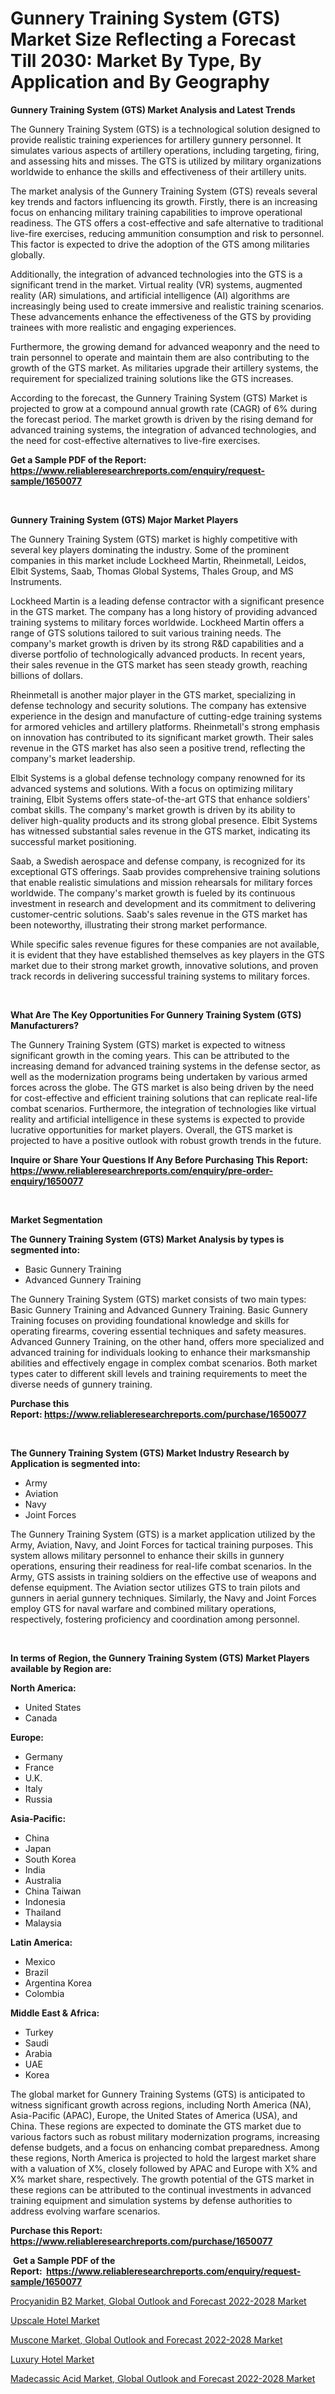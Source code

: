 <p><h1>Gunnery Training System (GTS) Market Size Reflecting a Forecast Till 2030: Market By Type, By Application and By Geography</h1></p><p><strong>Gunnery Training System (GTS) Market Analysis and Latest Trends</strong></p>
<p><p>The Gunnery Training System (GTS) is a technological solution designed to provide realistic training experiences for artillery gunnery personnel. It simulates various aspects of artillery operations, including targeting, firing, and assessing hits and misses. The GTS is utilized by military organizations worldwide to enhance the skills and effectiveness of their artillery units.</p><p>The market analysis of the Gunnery Training System (GTS) reveals several key trends and factors influencing its growth. Firstly, there is an increasing focus on enhancing military training capabilities to improve operational readiness. The GTS offers a cost-effective and safe alternative to traditional live-fire exercises, reducing ammunition consumption and risk to personnel. This factor is expected to drive the adoption of the GTS among militaries globally.</p><p>Additionally, the integration of advanced technologies into the GTS is a significant trend in the market. Virtual reality (VR) systems, augmented reality (AR) simulations, and artificial intelligence (AI) algorithms are increasingly being used to create immersive and realistic training scenarios. These advancements enhance the effectiveness of the GTS by providing trainees with more realistic and engaging experiences.</p><p>Furthermore, the growing demand for advanced weaponry and the need to train personnel to operate and maintain them are also contributing to the growth of the GTS market. As militaries upgrade their artillery systems, the requirement for specialized training solutions like the GTS increases.</p><p>According to the forecast, the Gunnery Training System (GTS) Market is projected to grow at a compound annual growth rate (CAGR) of 6% during the forecast period. The market growth is driven by the rising demand for advanced training systems, the integration of advanced technologies, and the need for cost-effective alternatives to live-fire exercises.</p></p>
<p><strong>Get a Sample PDF of the Report:&nbsp; <a href="https://www.reliableresearchreports.com/enquiry/request-sample/1650077">https://www.reliableresearchreports.com/enquiry/request-sample/1650077</a></strong></p>
<p>&nbsp;</p>
<p><strong>Gunnery Training System (GTS) Major Market Players</strong></p>
<p><p>The Gunnery Training System (GTS) market is highly competitive with several key players dominating the industry. Some of the prominent companies in this market include Lockheed Martin, Rheinmetall, Leidos, Elbit Systems, Saab, Thomas Global Systems, Thales Group, and MS Instruments.</p><p>Lockheed Martin is a leading defense contractor with a significant presence in the GTS market. The company has a long history of providing advanced training systems to military forces worldwide. Lockheed Martin offers a range of GTS solutions tailored to suit various training needs. The company's market growth is driven by its strong R&D capabilities and a diverse portfolio of technologically advanced products. In recent years, their sales revenue in the GTS market has seen steady growth, reaching billions of dollars.</p><p>Rheinmetall is another major player in the GTS market, specializing in defense technology and security solutions. The company has extensive experience in the design and manufacture of cutting-edge training systems for armored vehicles and artillery platforms. Rheinmetall's strong emphasis on innovation has contributed to its significant market growth. Their sales revenue in the GTS market has also seen a positive trend, reflecting the company's market leadership.</p><p>Elbit Systems is a global defense technology company renowned for its advanced systems and solutions. With a focus on optimizing military training, Elbit Systems offers state-of-the-art GTS that enhance soldiers' combat skills. The company's market growth is driven by its ability to deliver high-quality products and its strong global presence. Elbit Systems has witnessed substantial sales revenue in the GTS market, indicating its successful market positioning.</p><p>Saab, a Swedish aerospace and defense company, is recognized for its exceptional GTS offerings. Saab provides comprehensive training solutions that enable realistic simulations and mission rehearsals for military forces worldwide. The company's market growth is fueled by its continuous investment in research and development and its commitment to delivering customer-centric solutions. Saab's sales revenue in the GTS market has been noteworthy, illustrating their strong market performance.</p><p>While specific sales revenue figures for these companies are not available, it is evident that they have established themselves as key players in the GTS market due to their strong market growth, innovative solutions, and proven track records in delivering successful training systems to military forces.</p></p>
<p>&nbsp;</p>
<p><strong>What Are The Key Opportunities For Gunnery Training System (GTS) Manufacturers?</strong></p>
<p><p>The Gunnery Training System (GTS) market is expected to witness significant growth in the coming years. This can be attributed to the increasing demand for advanced training systems in the defense sector, as well as the modernization programs being undertaken by various armed forces across the globe. The GTS market is also being driven by the need for cost-effective and efficient training solutions that can replicate real-life combat scenarios. Furthermore, the integration of technologies like virtual reality and artificial intelligence in these systems is expected to provide lucrative opportunities for market players. Overall, the GTS market is projected to have a positive outlook with robust growth trends in the future.</p></p>
<p><strong>Inquire or Share Your Questions If Any Before Purchasing This Report: <a href="https://www.reliableresearchreports.com/enquiry/pre-order-enquiry/1650077">https://www.reliableresearchreports.com/enquiry/pre-order-enquiry/1650077</a></strong></p>
<p>&nbsp;</p>
<p><strong>Market Segmentation</strong></p>
<p><strong>The Gunnery Training System (GTS) Market Analysis by types is segmented into:</strong></p>
<p><ul><li>Basic Gunnery Training</li><li>Advanced Gunnery Training</li></ul></p>
<p><p>The Gunnery Training System (GTS) market consists of two main types: Basic Gunnery Training and Advanced Gunnery Training. Basic Gunnery Training focuses on providing foundational knowledge and skills for operating firearms, covering essential techniques and safety measures. Advanced Gunnery Training, on the other hand, offers more specialized and advanced training for individuals looking to enhance their marksmanship abilities and effectively engage in complex combat scenarios. Both market types cater to different skill levels and training requirements to meet the diverse needs of gunnery training.</p></p>
<p><strong>Purchase this Report:&nbsp;<a href="https://www.reliableresearchreports.com/purchase/1650077">https://www.reliableresearchreports.com/purchase/1650077</a></strong></p>
<p>&nbsp;</p>
<p><strong>The Gunnery Training System (GTS) Market Industry Research by Application is segmented into:</strong></p>
<p><ul><li>Army</li><li>Aviation</li><li>Navy</li><li>Joint Forces</li></ul></p>
<p><p>The Gunnery Training System (GTS) is a market application utilized by the Army, Aviation, Navy, and Joint Forces for tactical training purposes. This system allows military personnel to enhance their skills in gunnery operations, ensuring their readiness for real-life combat scenarios. In the Army, GTS assists in training soldiers on the effective use of weapons and defense equipment. The Aviation sector utilizes GTS to train pilots and gunners in aerial gunnery techniques. Similarly, the Navy and Joint Forces employ GTS for naval warfare and combined military operations, respectively, fostering proficiency and coordination among personnel.</p></p>
<p>&nbsp;</p>
<p><strong>In terms of Region, the Gunnery Training System (GTS) Market Players available by Region are:</strong></p>
<p>
    <p> <strong> North America: </strong>
        <ul>
            <li>United States</li>
            <li>Canada</li>
        </ul>
        </p> 
    <p> <strong> Europe: </strong>
        <ul>
            <li>Germany</li>
            <li>France</li>
            <li>U.K.</li>
            <li>Italy</li>
            <li>Russia</li>
        </ul>
        </p> 
    <p> <strong> Asia-Pacific: </strong>
        <ul>
            <li>China</li>
            <li>Japan</li>
            <li>South Korea</li>
            <li>India</li>
            <li>Australia</li>
            <li>China Taiwan</li>
            <li>Indonesia</li>
            <li>Thailand</li>
            <li>Malaysia</li>
        </ul>
        </p> 
    <p> <strong> Latin America: </strong>
        <ul>
            <li>Mexico</li>
            <li>Brazil</li>
            <li>Argentina Korea</li>
            <li>Colombia</li>
        </ul>
        </p> 
    <p> <strong> Middle East & Africa: </strong>
        <ul>
            <li>Turkey</li>
            <li>Saudi</li>
            <li>Arabia</li>
            <li>UAE</li>
            <li>Korea</li>
        </ul>
    </p>
    </p>
<p><p>The global market for Gunnery Training Systems (GTS) is anticipated to witness significant growth across regions, including North America (NA), Asia-Pacific (APAC), Europe, the United States of America (USA), and China. These regions are expected to dominate the GTS market due to various factors such as robust military modernization programs, increasing defense budgets, and a focus on enhancing combat preparedness. Among these regions, North America is projected to hold the largest market share with a valuation of X%, closely followed by APAC and Europe with X% and X% market share, respectively. The growth potential of the GTS market in these regions can be attributed to the continual investments in advanced training equipment and simulation systems by defense authorities to address evolving warfare scenarios.</p></p>
<p><strong>Purchase this Report: <a href="https://www.reliableresearchreports.com/purchase/1650077">https://www.reliableresearchreports.com/purchase/1650077</a></strong></p>
<p>&nbsp;<strong>Get a Sample PDF of the Report:&nbsp;&nbsp;<a href="https://www.reliableresearchreports.com/enquiry/request-sample/1650077">https://www.reliableresearchreports.com/enquiry/request-sample/1650077</a></strong></p>
<p><strong></strong></p>
<p><p><a href="https://www.linkedin.com/pulse/decoding-procyanidin-b2-market-global-outlook-forecast/">Procyanidin B2 Market, Global Outlook and Forecast 2022-2028 Market</a></p><p><a href="https://medium.com/@stephenstevens11/upscale-hotel-market-report-reveals-the-latest-trends-and-growth-opportunities-of-this-market-101fabf90b3b">Upscale Hotel Market</a></p><p><a href="https://www.linkedin.com/pulse/muscone-market-global-outlook-forecast-2022-2028-challenges/">Muscone Market, Global Outlook and Forecast 2022-2028 Market</a></p><p><a href="https://medium.com/@stephenarmstrong52/luxury-hotel-market-insight-market-trends-growth-forecasted-from-2023-to-2030-f78207cc04ee">Luxury Hotel Market</a></p><p><a href="https://www.linkedin.com/pulse/madecassic-acid-market-global-outlook-forecast-2022-2028/">Madecassic Acid Market, Global Outlook and Forecast 2022-2028 Market</a></p></p>